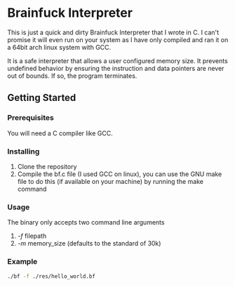 # Brainfuck Interpreter

This is just a quick and dirty Brainfuck Interpreter that I wrote in C. I can't promise it will even run on your system as I have only compiled and ran it on a 64bit arch linux system with GCC.

It is a safe interpreter that allows a user configured memory size. It prevents undefined behavior by ensuring the instruction and data pointers are never out of bounds. If so, the program terminates.

## Getting Started

### Prerequisites

You will need a C compiler like GCC.

### Installing
1) Clone the repository
2) Compile the bf.c file (I used GCC on linux), you can use the GNU make file to do this (if available on your machine) by running the make command

### Usage
The binary only accepts two command line arguments
1) *-f* filepath
2) *-m* memory_size (defaults to the standard of 30k)

### Example
```sh
./bf -f ./res/hello_world.bf
```
